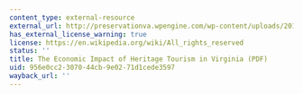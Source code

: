 ```yaml
---
content_type: external-resource
external_url: http://preservationva.wpengine.com/wp-content/uploads/2018/08/HeritageTourism_FINALE_02-16-17secured.pdf
has_external_license_warning: true
license: https://en.wikipedia.org/wiki/All_rights_reserved
status: ''
title: The Economic Impact of Heritage Tourism in Virginia (PDF)
uid: 956e0cc2-3070-44cb-9e02-71d1cede3597
wayback_url: ''
---
```

